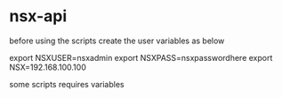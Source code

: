 # nsx-api

before using the scripts create the user variables as below

export NSXUSER=nsxadmin
export NSXPASS=nsxpasswordhere
export NSX=192.168.100.100

some scripts requires variables
